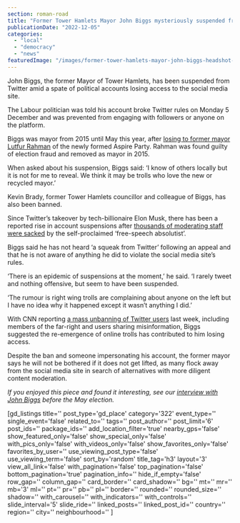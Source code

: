 ```yaml
---
section: roman-road
title: "Former Tower Hamlets Mayor John Biggs mysteriously suspended from Twitter amid wave of suspensions"
publicationDate: "2022-12-05"
categories: 
  - "local"
  - "democracy"
  - "news"
featuredImage: "/images/former-tower-hamlets-mayor-john-biggs-headshot-web.jpg"
---
```


John Biggs, the former Mayor of Tower Hamlets, has been suspended from Twitter amid a spate of political accounts losing access to the social media site.

The Labour politician was told his account broke Twitter rules on Monday 5 December and was prevented from engaging with followers or anyone on the platform. 

Biggs was mayor from 2015 until May this year, after [losing to former mayor Lutfur Rahman](https://romanroadlondon.com/tower-hamlets-aspire-party-majority-win/) of the newly formed Aspire Party. Rahman was found guilty of election fraud and removed as mayor in 2015.

When asked about his suspension, Biggs said: ‘I know of others locally but it is not for me to reveal. We think it may be trolls who love the new or recycled mayor.’

Kevin Brady, former Tower Hamlets councillor and colleague of Biggs, has also been banned.

Since Twitter’s takeover by tech-billionaire Elon Musk, there has been a reported rise in account suspensions after [thousands of moderating staff were sacked](https://www.lbc.co.uk/news/elon-musk-twitter-staff-sacked-eighty-per-cent/) by the self-proclaimed ‘free-speech absolutist’. 

Biggs said he has not heard ‘a squeak from Twitter’ following an appeal and that he is not aware of anything he did to violate the social media site’s rules.

‘There is an epidemic of suspensions at the moment,’ he said. ‘I rarely tweet and nothing offensive, but seem to have been suspended.

‘The rumour is right wing trolls are complaining about anyone on the left but I have no idea why it happened except it wasn’t anything I did.’

With CNN reporting [a mass unbanning of Twitter users](https://edition.cnn.com/2022/12/08/tech/twitter-unbanned-users-returning/index.html) last week, including members of the far-right and users sharing misinformation, Biggs suggested the re-emergence of online trolls has contributed to him losing access.

Despite the ban and someone impersonating his account, the former mayor says he will not be bothered if it does not get lifted, as many flock away from the social media site in search of alternatives with more diligent content moderation.

_If you enjoyed this piece and found it interesting, see our_ [_interview with John Biggs_](https://romanroadlondon.com/may-elections-2022-tower-hamlets-john-biggs/) _before the May election._

\[gd\_listings title='' post\_type='gd\_place' category='322' event\_type='' single\_event='false' related\_to='' tags='' post\_author='' post\_limit='6' post\_ids='' package\_ids='' add\_location\_filter='true' nearby\_gps='false' show\_featured\_only='false' show\_special\_only='false' with\_pics\_only='false' with\_videos\_only='false' show\_favorites\_only='false' favorites\_by\_user='' use\_viewing\_post\_type='false' use\_viewing\_term='false' sort\_by='random' title\_tag='h3' layout='3' view\_all\_link='false' with\_pagination='false' top\_pagination='false' bottom\_pagination='true' pagination\_info='' hide\_if\_empty='false' row\_gap='' column\_gap='' card\_border='' card\_shadow='' bg='' mt='' mr='' mb='3' ml='' pt='' pr='' pb='' pl='' border='' rounded='' rounded\_size='' shadow='' with\_carousel='' with\_indicators='' with\_controls='' slide\_interval='5' slide\_ride='' linked\_posts='' linked\_post\_id='' country='' region='' city='' neighbourhood='' \]
